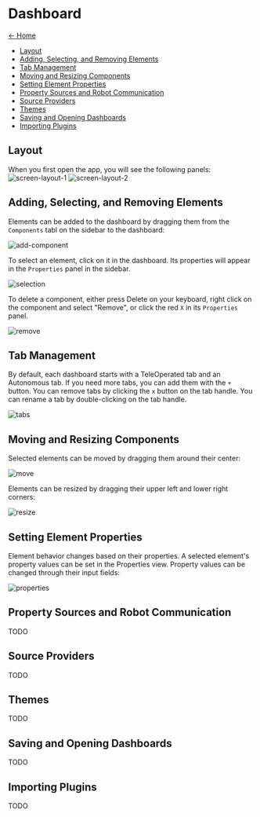 # Dashboard

[<- Home](/README.md)

- [Layout](#layout)
- [Adding, Selecting, and Removing Elements](#adding-selecting-and-removing-elements)
- [Tab Management](#tab-management)
- [Moving and Resizing Components](#moving-and-resizing-components)
- [Setting Element Properties](#setting-element-properties)
- [Property Sources and Robot Communication](#property-sources-and-robot-communication)
- [Source Providers](#source-providers)
- [Themes](#themes)
- [Saving and Opening Dashboards](#saving-and-opening-dashboards)
- [Importing Plugins](#importing-plugins)

## Layout

When you first open the app, you will see the following panels:
![screen-layout-1](./img/layout01.png)
![screen-layout-2](./img/layout02.png)

## Adding, Selecting, and Removing Elements

Elements can be added to the dashboard by dragging them from the `Components` tabl on the sidebar to the dashboard:

![add-component](./img/addComponent.gif)

To select an element, click on it in the dashboard. Its properties will appear in the `Properties` panel in the sidebar.

![selection](./img/selection.png)

To delete a component, either press Delete on your keyboard, right click on the component and select "Remove", or click the red `X` in its `Properties` panel.

![remove](./img/remove.gif)

## Tab Management

By default, each dashboard starts with a TeleOperated tab and an Autonomous tab. If you need more tabs, you can add them with the `+` button. You can remove tabs by clicking the `x` button on the tab handle. You can rename a tab by double-clicking on the tab handle.

![tabs](./img/tabs.gif)

## Moving and Resizing Components

Selected elements can be moved by dragging them around their center:

![move](./img/move.gif)

Elements can be resized by dragging their upper left and lower right corners:

![resize](./img/resize.gif)

## Setting Element Properties

Element behavior changes based on their properties. A selected element's property values can be set in the Properties view. Property values can be changed through their input fields:

![properties](./img/properties.gif)

## Property Sources and Robot Communication

TODO

## Source Providers

TODO

## Themes

TODO

## Saving and Opening Dashboards

TODO

## Importing Plugins

TODO
